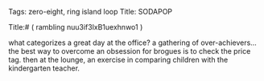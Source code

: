 Tags: zero-eight, ring island loop
Title: SODAPOP
  
Title:# ( rambling nuu3if3lxB1uexhnwo1 )  
  
what categorizes a great day at the office? a gathering of over-achievers…  
the best way to overcome an obsession for brogues is to check the price tag. then at the lounge, an exercise in comparing children with the kindergarten teacher.